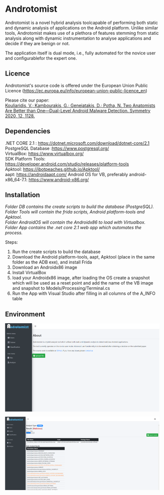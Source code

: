 # Androtomist

Androtomist is a novel hybrid analysis toolcapable of performing both static and dynamic analysis of applications on the Android platform. Unlike similar tools, Androtomist makes use of a plethora of features stemming from static analysis along with dynamic instrumentation to analyse applications and decide if they are benign or not.

The application itself is dual mode, i.e., fully automated for the novice user and configurablefor the expert one.

## Licence 
Androtomist's source code is offered under the European Union Public Licence (https://ec.europa.eu/info/european-union-public-licence_en)

Please cite our paper:<br />
<a href="https://www.mdpi.com/2073-8994/12/7/1128">Kouliaridis, V.; Kambourakis, G.; Geneiatakis, D.; Potha, N. Two Anatomists Are Better than One—Dual-Level Android Malware Detection. Symmetry 2020, 12, 1128.</a>

## Dependencies 
.NET CORE 2.1 : https://dotnet.microsoft.com/download/dotnet-core/2.1 <br />
PostgreSQL Database :https://www.postgresql.org/ <br />
VirtualBox: https://www.virtualbox.org/ <br />
SDK Platform Tools: https://developer.android.com/studio/releases/platform-tools <br />
Apktool: https://ibotpeaches.github.io/Apktool/ <br />
aapt: https://androidaapt.com/
Android OS for VB, preferably android-x86_64-7.1: https://www.android-x86.org/ <br />


## Installation
*Folder DB contains the create scripts to build the database (PostgreSQL).*<br />
*Folder Tools will contain the frida scripts, Android platform-tools and Apktool.*<br />
*Folder AndroidOS will contain the Androidx86 to load with Virtualbox.*<br />
*Folder App contains the .net core 2.1 web app which automates the process.*<br />

Steps:
1. Run the create scripts to build the database<br />
2. Download the Android platform-tools, aapt, Apktool (place in the same folder as the ADB exe), and install Frida<br />
3. Download an Androidx86 image<br />
4. Install VirtualBox<br />
5. load your Androidx86 image, after loading the OS create a snapshot which will be used as a reset point and add the name of the VB image and snapshot to Models/Processing/Terminal.cs<br />
6. Run the App with Visual Studio after filling in all columns of the A_INFO table<br />


## Environment
![home](https://raw.githubusercontent.com/billkoul/Androtomist/master/1.PNG)

![report](https://raw.githubusercontent.com/billkoul/Androtomist/master/2.PNG)
